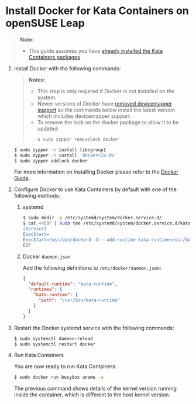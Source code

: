 # Install Docker for Kata Containers on openSUSE Leap

> **Note:**
>
> - This guide assumes you have
>   [already installed the Kata Containers packages](../opensuse-installation-guide.md).

1. Install Docker with the following commands:

   > **Notes:**
   >
   > - This step is only required if Docker is not installed on the system.
   > - Newer versions of Docker have
   >   [removed devicemapper support](https://github.com/kata-containers/documentation/issues/373)
   >   so the commands below install the latest version which includes
   >   devicemapper support.
   > - To remove the lock on the docker package to allow it to be updated:
   >   ```sh
   >   $ sudo zypper removelock docker
   >   ```

   ```bash
   $ sudo zypper -n install libcgroup1
   $ sudo zypper -n install 'docker<18.09'
   $ sudo zypper addlock docker
   ```

   For more information on installing Docker please refer to the
   [Docker Guide](https://software.opensuse.org/package/docker).

2. Configure Docker to use Kata Containers by default with one of the following methods:

   1. systemd

       ```bash
       $ sudo mkdir -p /etc/systemd/system/docker.service.d/
       $ cat <<EOF | sudo tee /etc/systemd/system/docker.service.d/kata-containers.conf
       [Service]
       ExecStart=
       ExecStart=/usr/bin/dockerd -D --add-runtime kata-runtime=/usr/bin/kata-runtime --default-runtime=kata-runtime
       EOF
       ```

   2. Docker `daemon.json`

       Add the following definitions to `/etc/docker/daemon.json`:

       ```json
       {
         "default-runtime": "kata-runtime",
         "runtimes": {
           "kata-runtime": {
             "path": "/usr/bin/kata-runtime"
           }
         }
       }
       ```

3. Restart the Docker systemd service with the following commands:

   ```bash
   $ sudo systemctl daemon-reload
   $ sudo systemctl restart docker
   ```

4. Run Kata Containers

   You are now ready to run Kata Containers:

   ```bash
   $ sudo docker run busybox uname -a
   ```

   The previous command shows details of the kernel version running inside the
   container, which is different to the host kernel version.
